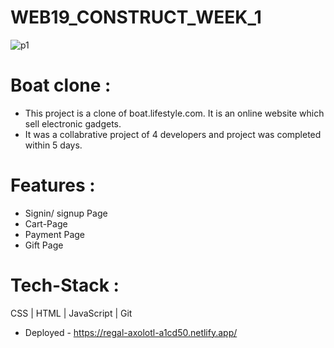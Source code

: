 # WEB19_CONSTRUCT_WEEK_1
![p1](https://thestorywatch.com/wp-content/uploads/2021/07/nirvana.jpg)
# Boat clone :
- This project is a clone of boat.lifestyle.com. It is an online website which sell electronic gadgets.
- It was a collabrative project of 4 developers and project was completed within 5 days.
# Features :
- Signin/ signup Page
- Cart-Page
- Payment Page
- Gift Page



# Tech-Stack :
CSS  |  HTML  | JavaScript  | Git

- Deployed - https://regal-axolotl-a1cd50.netlify.app/


